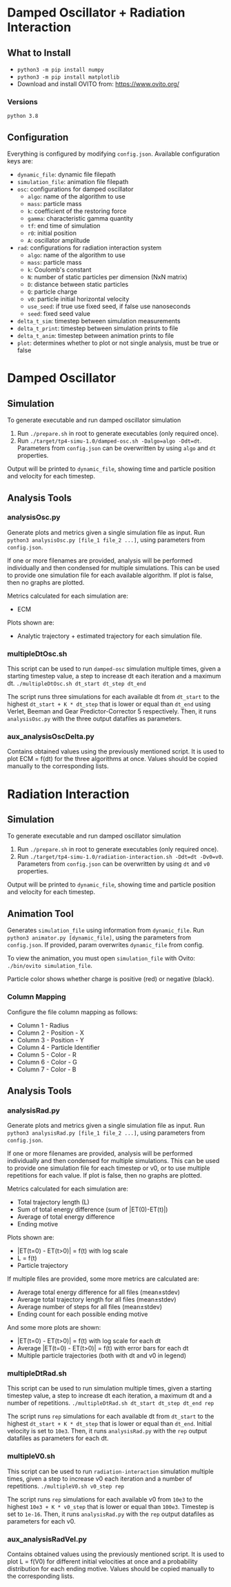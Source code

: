 # Damped Oscillator + Radiation Interaction

## What to Install
- `python3 -m pip install numpy`
- `python3 -m pip install matplotlib`
- Download and install OVITO from: https://www.ovito.org/
### Versions
`python 3.8`

## Configuration
Everything is configured by modifying `config.json`. Available configuration keys are:
   - `dynamic_file`: dynamic file filepath
   - `simulation_file`: animation file filepath
   - `osc`: configurations for damped oscillator
      - `algo`: name of the algorithm to use
      - `mass`: particle mass
      - `k`: coefficient of the restoring force
      - `gamma`: characteristic gamma quantity
      - `tf`: end time of simulation
      - `r0`: initial position
      - `A`: oscillator amplitude
   - `rad`: configurations for radiation interaction system
      - `algo`: name of the algorithm to use
      - `mass`: particle mass
      - `k`: Coulomb's constant
      - `N`: number of static particles per dimension (NxN matrix)
      - `D`: distance between static particles
      - `Q`: particle charge
      - `v0`: particle initial horizontal velocity
      - `use_seed`: if true use fixed seed, if false use nanoseconds
      - `seed`: fixed seed value
   - `delta_t_sim`: timestep between simulation measurements
   - `delta_t_print`: timestep between simulation prints to file
   - `delta_t_anim`: timestep between animation prints to file
   - `plot`: determines whether to plot or not single analysis, must be true or false

# Damped Oscillator

## Simulation
To generate executable and run damped oscillator simulation
1. Run `./prepare.sh` in root to generate executables (only required once).
2. Run `./target/tp4-simu-1.0/damped-osc.sh -Dalgo=algo -Ddt=dt`. Parameters from `config.json` can be overwritten by using `algo` and `dt` properties.

Output will be printed to `dynamic_file`, showing time and particle position and velocity for each timestep.

## Analysis Tools

### analysisOsc.py
Generate plots and metrics given a single simulation file as input.
Run `python3 analysisOsc.py [file_1 file_2 ...]`, using parameters from `config.json`.

If one or more filenames are provided, analysis will be performed individually and then condensed for multiple simulations. This can be used to provide one simulation file for each available algorithm. If plot is false, then no graphs are plotted.

Metrics calculated for each simulation are:
- ECM

Plots shown are:
- Analytic trajectory + estimated trajectory for each simulation file.

### multipleDtOsc.sh
This script can be used to run `damped-osc` simulation multiple times, given a starting timestep value, a step to increase dt each iteration and a maximum dt.
`./multipleDtOsc.sh dt_start dt_step dt_end`

The script runs three simulations for each available dt from `dt_start` to the highest `dt_start + K * dt_step` that is lower or equal than `dt_end` using Verlet, Beeman and Gear Predictor-Corrector 5 respectively. Then, it runs `analysisOsc.py` with the three output datafiles as parameters.

### aux_analysisOscDelta.py
Contains obtained values using the previously mentioned script. It is used to plot ECM = f(dt) for the three algorithms at once. Values should be copied manually to the corresponding lists.

# Radiation Interaction

## Simulation
To generate executable and run damped oscillator simulation
1. Run `./prepare.sh` in root to generate executables (only required once).
2. Run `./target/tp4-simu-1.0/radiation-interaction.sh -Ddt=dt -Dv0=v0`. Parameters from `config.json` can be overwritten by using `dt` and `v0` properties.

Output will be printed to `dynamic_file`, showing time and particle position and velocity for each timestep.

## Animation Tool
Generates `simulation_file` using information from `dynamic_file`.
Run `python3 animator.py [dynamic_file]`, using the parameters from `config.json`. If provided, param overwrites `dynamic_file` from config.

To view the animation, you must open `simulation_file` with Ovito:
`./bin/ovito simulation_file`. 

Particle color shows whether charge is positive (red) or negative (black).

### Column Mapping 
Configure the file column mapping as follows:
   - Column 1 - Radius
   - Column 2 - Position - X
   - Column 3 - Position - Y
   - Column 4 - Particle Identifier
   - Column 5 - Color - R
   - Column 6 - Color - G
   - Column 7 - Color - B

## Analysis Tools

### analysisRad.py
Generate plots and metrics given a single simulation file as input.
Run `python3 analysisRad.py [file_1 file_2 ...]`, using parameters from `config.json`.

If one or more filenames are provided, analysis will be performed individually and then condensed for multiple simulations. This can be used to provide one simulation file for each timestep or v0, or to use multiple repetitions for each value. If plot is false, then no graphs are plotted.

Metrics calculated for each simulation are:
- Total trajectory length (L)
- Sum of total energy difference (sum of |ET(0)-ET(t)|)
- Average of total energy difference
- Ending motive

Plots shown are:
- |ET(t=0) - ET(t>0)| = f(t) with log scale
- L = f(t)
- Particle trajectory

If multiple files are provided, some more metrics are calculated are:
- Average total energy difference for all files (mean±stdev)
- Average total trajectory length for all files (mean±stdev)
- Average number of steps for all files (mean±stdev)
- Ending count for each possible ending motive

And some more plots are shown:
- |ET(t=0) - ET(t>0)| = f(t) with log scale for each dt
- Average |ET(t=0) - ET(t>0)| = f(t) with error bars for each dt
- Multiple particle trajectories (both with dt and v0 in legend)

### multipleDtRad.sh
This script can be used to run simulation multiple times, given a starting timestep value, a step to increase dt each iteration, a maximum dt and a number of repetitions.
`./multipleDtRad.sh dt_start dt_step dt_end rep`

The script runs `rep` simulations for each available dt from `dt_start` to the highest `dt_start + K * dt_step` that is lower or equal than `dt_end`. Initial velocity is set to `10e3`. Then, it runs `analysisRad.py` with the `rep` output datafiles as parameters for each dt.

### multipleV0.sh
This script can be used to run `radiation-interaction` simulation multiple times, given a step to increase v0 each iteration and a number of repetitions.
`./multipleV0.sh v0_step rep`

The script runs `rep` simulations for each available v0 from `10e3` to the highest `10e3 + K * v0_step` that is lower or equal than `100e3`. Timestep is set to `1e-16`. Then, it runs `analysisRad.py` with the `rep` output datafiles as parameters for each v0.

### aux_analysisRadVel.py
Contains obtained values using the previously mentioned script. It is used to plot L = f(V0) for different initial velocities at once and a probability distribution for each ending motive. Values should be copied manually to the corresponding lists.